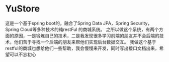 # YuStore
这是一个基于spring boot的，融合了Spring Data JPA，Spring Security，Spring Cloud等多种技术的纯restFul 的商城系统。
之所以做这个系统，有两个方面的原因，一是锻炼自己的技术，二是我发现很多学习前端的朋友并不会后端的技术，他们苦于寻找一个后端的朋友来帮他们实现后台数据交互。
我做这个基于restful的商城也想给他们一些帮助，我会慢慢来开发，同时写出接口文档出来，希望可以不忘初心
